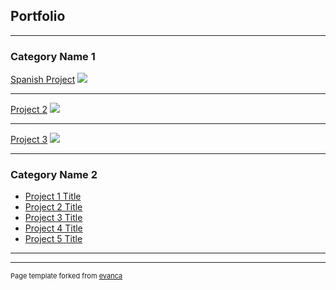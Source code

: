 ## Portfolio

---

### Category Name 1 

[Spanish Project](https://github.com/JackHuhs/SpanishNewsProjectBeta/tree/main)
<img src="images/dummy_thumbnail.jpg?raw=true"/>

---
[Project 2](/pdf/sample_presentation.pdf)
<img src="images/dummy_thumbnail.jpg?raw=true"/>

---
[Project 3](http://example.com/)
<img src="images/dummy_thumbnail.jpg?raw=true"/>

---

### Category Name 2

- [Project 1 Title](http://example.com/)
- [Project 2 Title](http://example.com/)
- [Project 3 Title](http://example.com/)
- [Project 4 Title](http://example.com/)
- [Project 5 Title](http://example.com/)

---




---
<p style="font-size:11px">Page template forked from <a href="https://github.com/evanca/quick-portfolio">evanca</a></p>
<!-- Remove above link if you don't want to attibute -->
